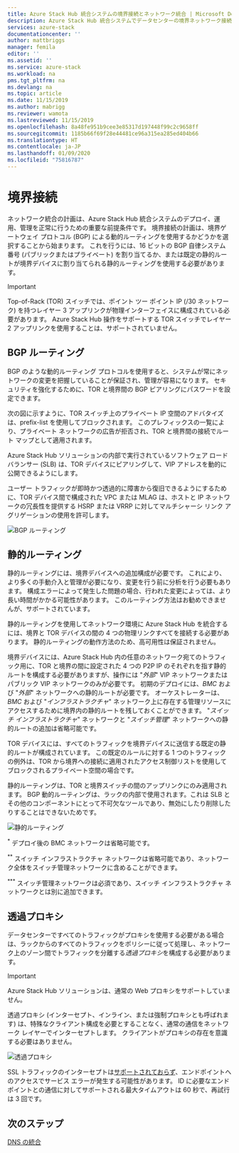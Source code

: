 ```yaml
---
title: Azure Stack Hub 統合システムの境界接続とネットワーク統合 | Microsoft Docs
description: Azure Stack Hub 統合システムでデータセンターの境界ネットワーク接続を計画する方法について学習します。
services: azure-stack
documentationcenter: ''
author: mattbriggs
manager: femila
editor: ''
ms.assetid: ''
ms.service: azure-stack
ms.workload: na
pms.tgt_pltfrm: na
ms.devlang: na
ms.topic: article
ms.date: 11/15/2019
ms.author: mabrigg
ms.reviewer: wamota
ms.lastreviewed: 11/15/2019
ms.openlocfilehash: 8a48fe951b9cee3e85317d197448f99c2c9658ff
ms.sourcegitcommit: 1185b66f69f28e44481ce96a315ea285ed404b66
ms.translationtype: HT
ms.contentlocale: ja-JP
ms.lasthandoff: 01/09/2020
ms.locfileid: "75816787"
---
```

# <a name="border-connectivity"></a>境界接続 
ネットワーク統合の計画は、Azure Stack Hub 統合システムのデプロイ、運用、管理を正常に行うための重要な前提条件です。 境界接続の計画は、境界ゲートウェイ プロトコル (BGP) による動的ルーティングを使用するかどうかを選択することから始まります。 これを行うには、16 ビットの BGP 自律システム番号 (パブリックまたはプライベート) を割り当てるか、または既定の静的ルートが境界デバイスに割り当てられる静的ルーティングを使用する必要があります。

> [!IMPORTANT]
> Top-of-Rack (TOR) スイッチでは、ポイント ツー ポイント IP (/30 ネットワーク) を持つレイヤー 3 アップリンクが物理インターフェイスに構成されている必要があります。 Azure Stack Hub 操作をサポートする TOR スイッチでレイヤー 2 アップリンクを使用することは、サポートされていません。

## <a name="bgp-routing"></a>BGP ルーティング
BGP のような動的ルーティング プロトコルを使用すると、システムが常にネットワークの変更を把握していることが保証され、管理が容易になります。 セキュリティを強化するために、TOR と境界間の BGP ピアリングにパスワードを設定できます。

次の図に示すように、TOR スイッチ上のプライベート IP 空間のアドバタイズは、prefix-list を使用してブロックされます。 このプレフィックスの一覧により、プライベート ネットワークの広告が拒否され、TOR と境界間の接続でルート マップとして適用されます。

Azure Stack Hub ソリューションの内部で実行されているソフトウェア ロード バランサー (SLB) は、TOR デバイスにピアリングして、VIP アドレスを動的に公開できるようにします。

ユーザー トラフィックが即時かつ透過的に障害から復旧できるようにするために、TOR デバイス間で構成された VPC または MLAG は、ホストと IP ネットワークの冗長性を提供する HSRP または VRRP に対してマルチシャーシ リンク アグリゲーションの使用を許可します。

![BGP ルーティング](media/azure-stack-border-connectivity/bgp-routing.png)

## <a name="static-routing"></a>静的ルーティング
静的ルーティングには、境界デバイスへの追加構成が必要です。 これにより、より多くの手動介入と管理が必要になり、変更を行う前に分析を行う必要もあります。 構成エラーによって発生した問題の場合、行われた変更によっては、より長い時間がかかる可能性があります。 このルーティング方法はお勧めできませんが、サポートされています。

静的ルーティングを使用してネットワーク環境に Azure Stack Hub を統合するには、境界と TOR デバイスの間の 4 つの物理リンクすべてを接続する必要があります。 静的ルーティングの動作方法のため、高可用性は保証されません。

境界デバイスには、Azure Stack Hub 内の任意のネットワーク宛てのトラフィック用に、TOR と境界の間に設定された 4 つの P2P IP のそれぞれを指す静的ルートを構成する必要がありますが、操作には "*外部*" VIP ネットワークまたはパブリック VIP ネットワークのみが必要です。 初期のデプロイには、*BMC* および "*外部*" ネットワークへの静的ルートが必要です。 オーケストレーターは、*BMC* および "*インフラストラクチャ*" ネットワーク上に存在する管理リソースにアクセスするために境界内の静的ルートを残しておくことができます。 "*スイッチ インフラストラクチャ*" ネットワークと "*スイッチ管理*" ネットワークへの静的ルートの追加は省略可能です。

TOR デバイスには、すべてのトラフィックを境界デバイスに送信する既定の静的ルートが構成されています。 この既定のルールに対する 1 つのトラフィックの例外は、TOR から境界への接続に適用されたアクセス制御リストを使用してブロックされるプライベート空間の場合です。

静的ルーティングは、TOR と境界スイッチの間のアップリンクにのみ適用されます。 BGP 動的ルーティングは、ラックの内部で使用されます。これは SLB とその他のコンポーネントにとって不可欠なツールであり、無効にしたり削除したりすることはできないためです。

![静的ルーティング](media/azure-stack-border-connectivity/static-routing.png)

<sup>\*</sup> デプロイ後の BMC ネットワークは省略可能です。

<sup>\*\*</sup> スイッチ インフラストラクチャ ネットワークは省略可能であり、ネットワーク全体をスイッチ管理ネットワークに含めることができます。

<sup>\*\*\*</sup> スイッチ管理ネットワークは必須であり、スイッチ インフラストラクチャ ネットワークとは別に追加できます。

## <a name="transparent-proxy"></a>透過プロキシ
データセンターですべてのトラフィックがプロキシを使用する必要がある場合は、ラックからのすべてのトラフィックをポリシーに従って処理し、ネットワーク上のゾーン間でトラフィックを分離する*透過プロキシ*を構成する必要があります。

> [!IMPORTANT]
> Azure Stack Hub ソリューションは、通常の Web プロキシをサポートしていません。  

透過プロキシ (インターセプト、インライン、または強制プロキシとも呼ばれます) は、特殊なクライアント構成を必要とすることなく、通常の通信をネットワーク レイヤーでインターセプトします。 クライアントがプロキシの存在を意識する必要はありません。

![透過プロキシ](media/azure-stack-border-connectivity/transparent-proxy.png)

SSL トラフィックのインターセプトは[サポートされておらず](azure-stack-firewall.md#ssl-interception)、エンドポイントへのアクセスでサービス エラーが発生する可能性があります。 ID に必要なエンドポイントとの通信に対してサポートされる最大タイムアウトは 60 秒で、再試行は 3 回です。

## <a name="next-steps"></a>次のステップ
[DNS の統合](azure-stack-integrate-dns.md)
